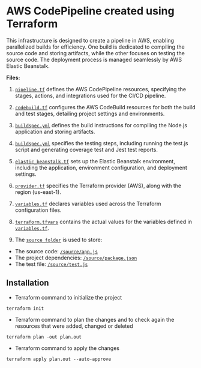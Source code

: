 # AWS CodePipeline created using Terraform
This infrastructure is designed to create a pipeline in AWS, enabling parallelized builds for efficiency. One build is dedicated to compiling the source code and storing artifacts, while the other focuses on testing the source code. The deployment process is managed seamlessly by AWS Elastic Beanstalk.

**Files:**
1. [`pipeline.tf`](https://github.com/Sebastianutcn/deploy_via_elasticBeanstalk/blob/main/pipeline.tf) defines the AWS CodePipeline resources, specifying the stages, actions, and integrations used for the CI/CD pipeline.
2. [`codebuild.tf`](https://github.com/Sebastianutcn/deploy_via_elasticBeanstalk/blob/main/codebuild.tf) configures the AWS CodeBuild resources for both the build and test stages, detailing project settings and environments.
3. [`buildspec.yml`](https://github.com/Sebastianutcn/deploy_via_elasticBeanstalk/blob/main/buildspec.yml) defines the build instructions for compiling the Node.js application and storing artifacts.
4. [`buildspec.yml`](https://github.com/Sebastianutcn/deploy_via_elasticBeanstalk/blob/main/buildspec_test.yml) specifies the testing steps, including running the test.js script and generating coverage test and Jest test reports.
5. [`elastic_beanstalk.tf`](https://github.com/Sebastianutcn/deploy_via_elasticBeanstalk/blob/main/elastic_beanstalk.tf) sets up the Elastic Beanstalk environment, including the application, environment configuration, and deployment settings.
6. [`provider.tf`](https://github.com/Sebastianutcn/deploy_via_elasticBeanstalk/blob/main/provider.tf) specifies the Terraform provider (AWS), along with the region (us-east-1).
7. [`variables.tf`](https://github.com/Sebastianutcn/deploy_via_elasticBeanstalk/blob/main/variables.tf) declares variables used across the Terraform configuration files.
8. [`terraform.tfvars`](https://github.com/Sebastianutcn/deploy_via_elasticBeanstalk/blob/main/terraform.tfvars) contains the actual values for the variables defined in [`variables.tf`](https://github.com/Sebastianutcn/deploy_via_elasticBeanstalk/blob/main/variables.tf).

9. The [`source folder`](https://github.com/Sebastianutcn/deploy_via_elasticBeanstalk/tree/main/source) is used to store:
- The source code: [`/source/app.js`](https://github.com/Sebastianutcn/deploy_via_elasticBeanstalk/tree/main/source/app.js)
- The project dependencies: [`/source/package.json`](https://github.com/Sebastianutcn/deploy_via_elasticBeanstalk/tree/main/source/package.json)
- The test file: [`/source/test.js`](https://github.com/Sebastianutcn/deploy_via_elasticBeanstalk/tree/main/source/test.js)

## Installation
- Terraform command to initialize the project
```
terraform init
```
* Terraform command to plan the changes and to check again the resources that were added, changed or deleted
```
terraform plan -out plan.out
```
- Terraform command to apply the changes
```
terraform apply plan.out --auto-approve
```
